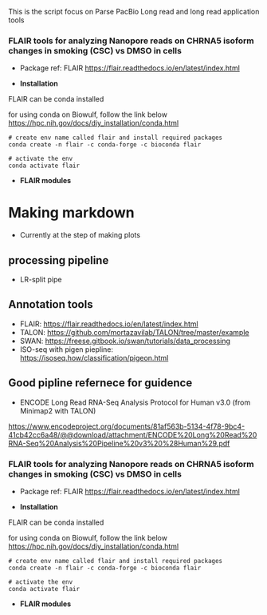 This is the script focus on Parse PacBio Long read and long read
application tools


### FLAIR tools for analyzing Nanopore reads on CHRNA5 isoform changes in smoking (CSC) vs DMSO in cells

-   Package ref: FLAIR
    <https://flair.readthedocs.io/en/latest/index.html>

-   **Installation**

FLAIR can be conda installed

for using conda on Biowulf, follow the link below
<https://hpc.nih.gov/docs/diy_installation/conda.html>

```         
# create env name called flair and install required packages
conda create -n flair -c conda-forge -c bioconda flair

# activate the env
conda activate flair
```

-   **FLAIR modules**

# Making markdown
- Currently at the step of making plots

## processing pipeline
  - LR-split pipe

## Annotation tools
  - FLAIR: https://flair.readthedocs.io/en/latest/index.html
  - TALON: https://github.com/mortazavilab/TALON/tree/master/example
  - SWAN: https://freese.gitbook.io/swan/tutorials/data_processing
  - ISO-seq with pigen piepline: https://isoseq.how/classification/pigeon.html

## Good pipline refernece for guidence 
- ENCODE Long Read RNA-Seq Analysis Protocol for Human v3.0 (from Minimap2 with TALON)

https://www.encodeproject.org/documents/81af563b-5134-4f78-9bc4-41cb42cc6a48/@@download/attachment/ENCODE%20Long%20Read%20RNA-Seq%20Analysis%20Pipeline%20v3%20%28Human%29.pdf

### FLAIR tools for analyzing Nanopore reads on CHRNA5 isoform changes in smoking (CSC) vs DMSO in cells

-   Package ref: FLAIR
    <https://flair.readthedocs.io/en/latest/index.html>

-   **Installation**

FLAIR can be conda installed

for using conda on Biowulf, follow the link below
<https://hpc.nih.gov/docs/diy_installation/conda.html>

```         
# create env name called flair and install required packages
conda create -n flair -c conda-forge -c bioconda flair

# activate the env
conda activate flair
```

-   **FLAIR modules**
